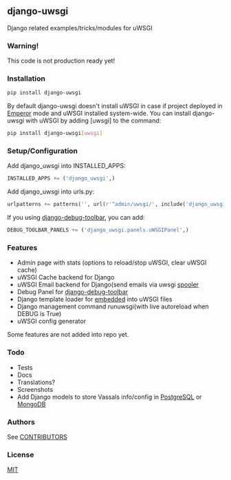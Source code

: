 ## django-uwsgi

Django related examples/tricks/modules for uWSGI

### Warning!

 This code is not production ready yet!


### Installation

  ```sh
  pip install django-uwsgi
  ```
  By default django-uwsgi doesn't install uWSGI in case if project deployed in [Emperor](http://uwsgi-docs.readthedocs.org/en/latest/Emperor.html) mode and uWSGI installed system-wide.
  You can install django-uwsgi with uWSGI by adding [uwsgi] to the command:
  ```sh
  pip install django-uwsgi[uwsgi]
  ```

### Setup/Configuration

  Add django_uwsgi into INSTALLED_APPS:
  ```python
  INSTALLED_APPS += ('django_uwsgi',)
  ```
  Add django_uwsgi into urls.py:
  ```python
  urlpatterns += patterns('', url(r'^admin/uwsgi/', include('django_uwsgi.urls')),)
  ```
  If you using [django-debug-toolbar](http://django-debug-toolbar.readthedocs.org/en/latest/), you can add:
  ```python
  DEBUG_TOOLBAR_PANELS += ('django_uwsgi.panels.uWSGIPanel',)
  ```

### Features

  * Admin page with stats (options to reload/stop uWSGI, clear uWSGI cache)
  * uWSGI Cache backend for Django
  * uWSGI Email backend for Django(send emails via uwsgi [spooler](http://uwsgi-docs.readthedocs.org/en/latest/Spooler.html)
  * Debug Panel for [django-debug-toolbar](http://django-debug-toolbar.readthedocs.org/en/latest/panels.html)
  * Django template loader for [embedded](http://uwsgi-docs.readthedocs.org/en/latest/Embed.html) into uWSGI files
  * Django management command runuwsgi(with live autoreload when DEBUG is True)
  * uWSGI config generator

  Some features are not added into repo yet.

### Todo

 * Tests
 * Docs
 * Translations?
 * Screenshots
 * Add Django models to store Vassals info/config in [PostgreSQL](http://uwsgi-docs.readthedocs.org/en/latest/ImperialMonitors.html#pg-scan-a-postgresql-table-for-configuration) or [MongoDB](http://uwsgi-docs.readthedocs.org/en/latest/ImperialMonitors.html#mongodb-scan-mongodb-collections-for-configuration)

### Authors

See [CONTRIBUTORS](CONTRIBUTORS)

### License

[MIT](LICENSE)
